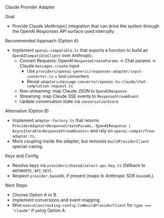 Claude Provider Adapter

Goal

- Provide Claude (Anthropic) integration that can drive the system through the OpenAI Responses API surface used internally.

Recommended Approach (Option A)

- Implement `openai-compatible.ts` that exports a function to build an `OpenAICompatibleClient` over Anthropic:
  - Convert Requests: OpenAI `ResponseCreateParams` → Chat params → Claude `messages.create` input
    - Use `providers/openai-generic/responses-adapter/input-converter.ts` + tool converters
    - Reuse `adapters/message-converter/openai-to-claude/chat-completion-request.ts`
  - Non-streaming: map Claude JSON to `OpenAIResponse`
  - Streaming: map Claude SSE events to `ResponseStreamEvent`
  - Update conversation state via `conversationStore`

Alternative (Option B)

- Implement `adapter-factory.ts` that returns `ProviderAdapter<ResponseCreateParams, OpenAIResponse | AsyncIterable<ResponseStreamEvent>>` and rely on `openai-compat/from-adapter.ts`.
- More coupling inside the adapter, but removes `buildProviderClient` special-casing.

Keys and Config

- Resolve keys via `providers/shared/select-api-key.ts` (fallback to `ANTHROPIC_API_KEY`).
- Respect `provider.baseURL` if present (maps to Anthropic SDK `baseURL`).

Next Steps

- Choose Option A or B.
- Implement conversions and event mapping.
- Wire `execution/routing-config.ts#buildProviderClient` for `type === "claude"` if using Option A.
